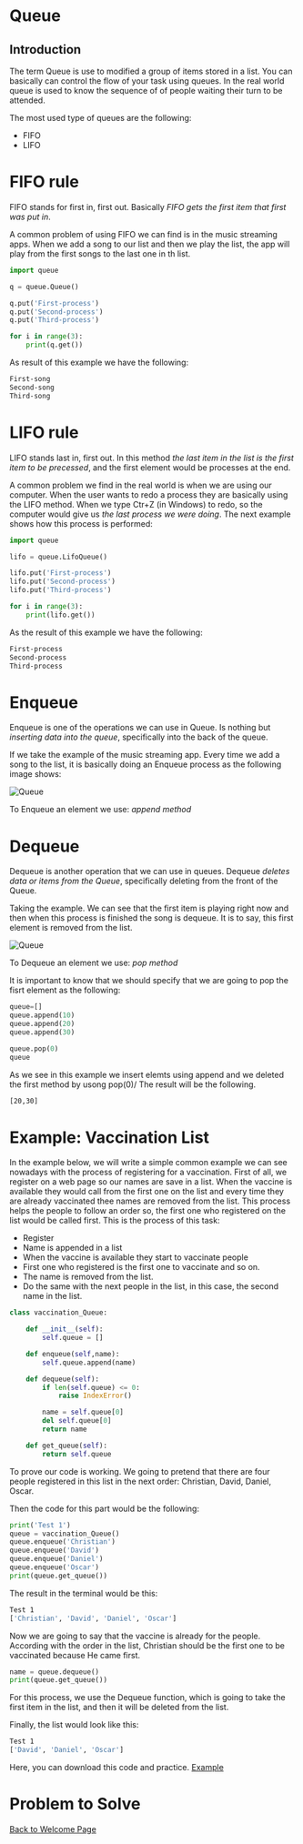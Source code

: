 # Queue
## Introduction
The term Queue is use to modified a group of items stored in a list. You can basically can control the flow of your task using queues. In the real world queue is used to know the sequence of of people waiting their turn to be attended.

The most used type of queues are the following:
- FIFO
- LIFO
  
# FIFO rule
FIFO stands for first in, first out. Basically *FIFO gets the first item that first was put in*.

A common problem of using FIFO we can find is in the music streaming apps. When we add a song to our list and then we play the list, the app will play from the first songs to the last one in th list.                              

```python
import queue

q = queue.Queue()

q.put('First-process')
q.put('Second-process')
q.put('Third-process')

for i in range(3):
    print(q.get())
```

As result of this example we have the following:

```bash
First-song
Second-song
Third-song
```

# LIFO rule
LIFO stands last in, first out. In this method *the last item in the list is the first item to be precessed*, and the first element would be processes at the end.       

A common problem we find in the real world is when we are using our computer. When the user wants to redo a process they are basically using the LIFO method. When we type Ctr+Z (in Windows) to redo, so the computer would give us *the last process we were doing*. The next example shows how this process is performed:

```python
import queue  

lifo = queue.LifoQueue()

lifo.put('First-process')
lifo.put('Second-process')
lifo.put('Third-process')

for i in range(3):
    print(lifo.get())
```
As the result of this example we have the following:
```bash
First-process
Second-process
Third-process
```
# Enqueue
Enqueue is one of the operations we can use in Queue. Is nothing but *inserting data into the queue*, specifically into the back of the queue.

If we take the example of the music streaming app. Every time we add a song to the list, it is basically doing an Enqueue process as the following image shows:


![Queue](queue-enqueue.png)

To Enqueue an element we use: *append method*

# Dequeue
Dequeue is another operation that we can use in queues. Dequeue *deletes data or items from the Queue*, specifically deleting from the front of the Queue.

Taking the example. We can see that the first item is playing right now and then when this process is finished the song is dequeue. It is to say, this first element is removed from the list. 

![Queue](queue-dequeue.png)

To Dequeue an element we use: *pop method*

It is important to know that we should specify that we are going to pop the fisrt element as the following:

```python
queue=[]
queue.append(10)
queue.append(20)
queue.append(30)

queue.pop(0)
queue
```
As we see in this example we insert elemts using append and we deleted the first method by usong pop(0)/ The result will be the following.

```bash
[20,30]
```

# Example: Vaccination List

In the example below, we will write a simple common example we can see nowadays with the process of registering for a vaccination. First of all, we register on a web page so our names are save in a list. When the vaccine is available they would call from the first one on the list and every time they are already vaccinated thee names are removed from the list. This process helps the people to follow an order so, the first one who registered on the list would be called first. This is the process of this task:

- Register
- Name is appended in a list 
- When the vaccine is available they start to vaccinate people
- First one who registered is the first one to vaccinate and so on.
- The name is removed from the list.
- Do the same with the next people in the list, in this case, the second name in the list.

```python
class vaccination_Queue:

    def __init__(self):
        self.queue = []

    def enqueue(self,name):
        self.queue.append(name)

    def dequeue(self):
        if len(self.queue) <= 0:
            raise IndexError()

        name = self.queue[0]
        del self.queue[0]
        return name

    def get_queue(self):
        return self.queue
```
To prove our code is working. We going to pretend that there are four people registered in this list in the next order: Christian, David, Daniel, Oscar.

Then the code for this part would be the following:

```python
print('Test 1')
queue = vaccination_Queue()
queue.enqueue('Christian')
queue.enqueue('David')
queue.enqueue('Daniel')
queue.enqueue('Oscar')
print(queue.get_queue())
```
The result in the terminal would be this:

```bash
Test 1
['Christian', 'David', 'Daniel', 'Oscar']
```
Now we are going to say that the vaccine is already for the people. According with the order in the list, Christian should be the first one to be vaccinated because He came first.

```python
name = queue.dequeue()
print(queue.get_queue())
```
For this process, we use the Dequeue function, which is going to take the first item in the list, and then it will be deleted from the list. 

Finally, the list would look like this:

```bash
Test 1
['David', 'Daniel', 'Oscar']
```
Here, you can download this code and practice. [Example](queue-example.py)



# Problem to Solve

[Back to Welcome Page](data_structure_tutorial.md)
